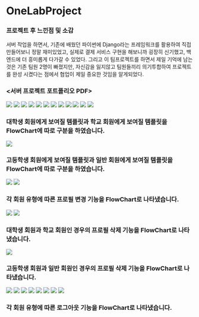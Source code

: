 # OneLabProject

### 프로젝트 후 느낀점 및 소감 
서버 작업을 하면서, 기존에 배웠던 파이썬에 Django라는 프레임워크를 활용하여 직접 만들어보니
정말 재미있었고, 실제로 결제 서비스 구현을 해보니까 굉장히 신기했고, 백엔드에 더 흥미롭게 다가갈 수 있었다.
그리고 이 팀프로젝트를 하면서 제일 기억에 남는 것은 기존 팀원 2명이 빠졌지만, 자신감을 잃지않고 팀원들끼리 의기투합하여 
프로젝트를 완성 시켰다는 점에서 협업이 제일 중요한 것임을 알게되었다.
### <서버 프로젝트 포트폴리오 PDF>
<img src="https://github.com/dosel70/oneLabServer/assets/143694489/06ac54f2-ad92-44b6-baba-3d04c0f238f9">
<img src="https://github.com/dosel70/oneLabServer/assets/143694489/5f31867e-5843-4cfe-b236-d6d82602dde1">
<img src="https://github.com/dosel70/oneLabServer/assets/143694489/016871bf-15e0-4e64-8bb0-04386ca2a852">
<img src="https://github.com/dosel70/oneLabServer/assets/143694489/eee8c80d-f749-4976-bb18-4cd39a98a7a9">
<img src="https://github.com/dosel70/oneLabServer/assets/143694489/680afc99-0bbd-4d9c-bb02-18585e7f7161">
<img src="https://github.com/dosel70/oneLabServer/assets/143694489/90e2d18a-03f5-4276-9f8d-71f6c7786a39">
<img src="https://github.com/dosel70/oneLabServer/assets/143694489/e5204bd3-1566-4459-a19f-0356396ae930">
<img src="https://github.com/dosel70/oneLabServer/assets/143694489/d51a55b6-3469-4633-8a4f-3fb2824026c9">
<img src="https://github.com/dosel70/oneLabServer/assets/143694489/98f60a34-5096-4bab-82ae-d2f63f437d60">
<img src="https://github.com/dosel70/oneLabServer/assets/143694489/7ac7b8ac-7665-4e53-9cbb-5f202b3bab52">
<img src="https://github.com/dosel70/oneLabServer/assets/143694489/3c6ee07d-5eae-455a-98c3-7d02a5411b59">
<img src="https://github.com/dosel70/oneLabServer/assets/143694489/5e75639d-09a9-413f-826b-3f4657dc0831">
<h3>대학생 회원에게 보여질 템플릿과 학교 회원에게 보여질 템플릿을 FlowChart에 따로 구분을 하였습니다.</h3>
<img src="https://github.com/dosel70/oneLabServer/assets/143694489/4736ef45-58c4-4193-8c0f-3721051075bd">
<h3>고등학생 회원에게 보여질 템플릿과 일반 회원에게 보여질 템플릿을 FlowChart에 따로 구분을 하였습니다.</h3>
<img src="https://github.com/dosel70/oneLabServer/assets/143694489/60b661e1-44f1-41cb-b430-6f45064a5f6c">
<img src="https://github.com/dosel70/oneLabServer/assets/143694489/2e9c7cd5-fdb1-41fe-8a68-c18bdf3979ec">
<h3>각 회원 유형에 따른 프로필 변경 기능을 FlowChart로 나타냈습니다.</h3>
<img src="https://github.com/dosel70/oneLabServer/assets/143694489/f3c46936-8e08-4972-ad47-6e22c64bfec3">
<img src="https://github.com/dosel70/oneLabServer/assets/143694489/69039f31-e6e0-464b-a0f3-86c48c6cd22f">
<h3>대학생 회원과 학교 회원인 경우의 프로필 삭제 기능을 FlowChart로 나타냈습니다. </h3>
<img src="https://github.com/dosel70/oneLabServer/assets/143694489/5bdf0b52-7153-4f29-a178-7b4218571d40">
<h3>고등학생 회원과 일반 회원인 경우의 프로필 삭제 기능을 FlowChart로 나타냈습니다. </h3>
<img src="https://github.com/dosel70/oneLabServer/assets/143694489/3f66e4b9-7e88-480c-8606-f8d4dadc7d62">
<img src="https://github.com/dosel70/oneLabServer/assets/143694489/dd03a144-b85e-437b-b7c6-ef072e6e079f">
<img src="https://github.com/dosel70/oneLabServer/assets/143694489/a473f4d6-ceb3-4e92-96df-d158c1d7594f">
<img src="https://github.com/dosel70/oneLabServer/assets/143694489/cb7232d4-091b-459c-bd71-883468c4ea0c">
<img src="https://github.com/dosel70/oneLabServer/assets/143694489/3257b758-6dd2-4223-b60a-145a971c9be3">
<img src="https://github.com/dosel70/oneLabServer/assets/143694489/bfc16980-0b52-47cf-b4b7-ddd256b6c14a">
<img src="https://github.com/dosel70/oneLabServer/assets/143694489/d64c8187-719e-4f34-ba08-d93b995e0c89">
<img src="https://github.com/dosel70/oneLabServer/assets/143694489/a98cc5b5-23c7-42dc-a524-74c939ef1a53">
<h3>각 회원 유형에 따른 로그아웃 기능을 FlowChart로 나타냈습니다.</h3>

